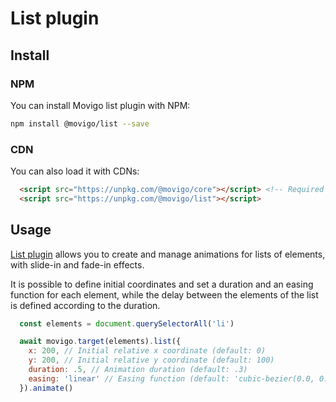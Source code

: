 # List plugin

## Install

### NPM

You can install Movigo list plugin with NPM:

```bash
npm install @movigo/list --save
```
    
### CDN

You can also load it with CDNs:
    
```html
  <script src="https://unpkg.com/@movigo/core"></script> <!-- Required dependency -->
  <script src="https://unpkg.com/@movigo/list"></script>
```

## Usage

[List plugin](https://github.com/movigo/list) allows you to create and manage animations for lists of elements,
with slide-in and fade-in effects.

It is possible to define initial coordinates and set a duration and an easing function
for each element, while the delay between the elements of the list is defined according to the duration.

```js
  const elements = document.querySelectorAll('li')

  await movigo.target(elements).list({
    x: 200, // Initial relative x coordinate (default: 0)
    y: 200, // Initial relative y coordinate (default: 100)
    duration: .5, // Animation duration (default: .3)
    easing: 'linear' // Easing function (default: 'cubic-bezier(0.0, 0.0, 0.2, 1)')
  }).animate()
```

